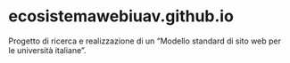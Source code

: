 # ecosistemawebiuav.github.io
Progetto di ricerca e realizzazione di un “Modello standard di sito web per le università italiane”.
